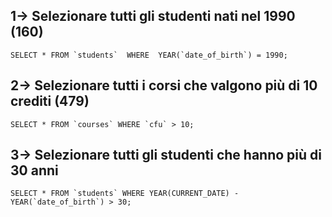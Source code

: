 ## 1-> Selezionare tutti gli studenti nati nel 1990 (160)
``
SELECT * FROM `students` 
WHERE 
YEAR(`date_of_birth`) = 1990;
``

## 2-> Selezionare tutti i corsi che valgono più di 10 crediti (479)
``
SELECT * FROM `courses` WHERE `cfu` > 10;
``

## 3-> Selezionare tutti gli studenti che hanno più di 30 anni
``
SELECT * FROM `students` WHERE YEAR(CURRENT_DATE) - YEAR(`date_of_birth`) > 30;
``
